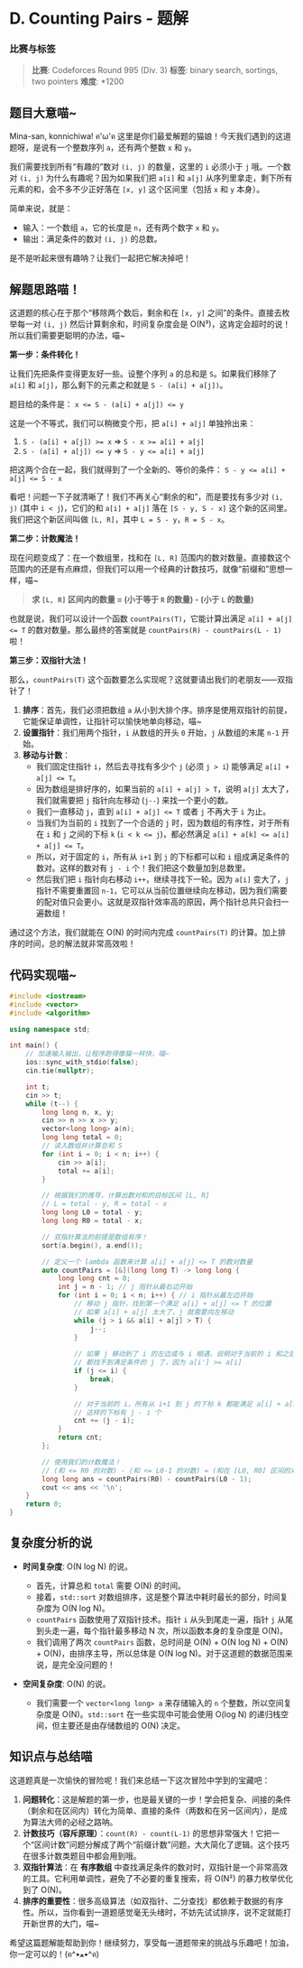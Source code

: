 # D. Counting Pairs - 题解

### 比赛与标签
> **比赛**: Codeforces Round 995 (Div. 3)
> **标签**: binary search, sortings, two pointers
> **难度**: *1200

## 题目大意喵~
Mina-san, konnichiwa! ฅ'ω'ฅ 这里是你们最爱解题的猫娘！今天我们遇到的这道题呀，是说有一个整数序列 `a`，还有两个整数 `x` 和 `y`。

我们需要找到所有“有趣的”数对 `(i, j)` 的数量，这里的 `i` 必须小于 `j` 哦。一个数对 `(i, j)` 为什么有趣呢？因为如果我们把 `a[i]` 和 `a[j]` 从序列里拿走，剩下所有元素的和，会不多不少正好落在 `[x, y]` 这个区间里（包括 `x` 和 `y` 本身）。

简单来说，就是：
- 输入：一个数组 `a`，它的长度是 `n`，还有两个数字 `x` 和 `y`。
- 输出：满足条件的数对 `(i, j)` 的总数。

是不是听起来很有趣呐？让我们一起把它解决掉吧！

## 解题思路喵！
这道题的核心在于那个“移除两个数后，剩余和在 `[x, y]` 之间”的条件。直接去枚举每一对 `(i, j)` 然后计算剩余和，时间复杂度会是 O(N³)，这肯定会超时的说！所以我们需要更聪明的办法，喵~

**第一步：条件转化！**

让我们先把条件变得更友好一些。设整个序列 `a` 的总和是 `S`。如果我们移除了 `a[i]` 和 `a[j]`，那么剩下的元素之和就是 `S - (a[i] + a[j])`。

题目给的条件是：
`x <= S - (a[i] + a[j]) <= y`

这是一个不等式，我们可以稍微变个形，把 `a[i] + a[j]` 单独拎出来：
1.  `S - (a[i] + a[j]) >= x`  =>  `S - x >= a[i] + a[j]`
2.  `S - (a[i] + a[j]) <= y`  =>  `S - y <= a[i] + a[j]`

把这两个合在一起，我们就得到了一个全新的、等价的条件：
`S - y <= a[i] + a[j] <= S - x`

看吧！问题一下子就清晰了！我们不再关心“剩余的和”，而是要找有多少对 `(i, j)` (其中 `i < j`)，它们的和 `a[i] + a[j]` 落在 `[S - y, S - x]` 这个新的区间里。我们把这个新区间叫做 `[L, R]`，其中 `L = S - y`，`R = S - x`。

**第二步：计数魔法！**

现在问题变成了：在一个数组里，找和在 `[L, R]` 范围内的数对数量。直接数这个范围内的还是有点麻烦，但我们可以用一个经典的计数技巧，就像“前缀和”思想一样，喵~

> **求 `[L, R]` 区间内的数量 = (小于等于 `R` 的数量) - (小于 `L` 的数量)**

也就是说，我们可以设计一个函数 `countPairs(T)`，它能计算出满足 `a[i] + a[j] <= T` 的数对数量。那么最终的答案就是 `countPairs(R) - countPairs(L - 1)` 啦！

**第三步：双指针大法！**

那么，`countPairs(T)` 这个函数要怎么实现呢？这就要请出我们的老朋友——双指针了！

1.  **排序**：首先，我们必须把数组 `a` 从小到大排个序。排序是使用双指针的前提，它能保证单调性，让指针可以愉快地单向移动，喵~
2.  **设置指针**：我们用两个指针，`i` 从数组的开头 `0` 开始，`j` 从数组的末尾 `n-1` 开始。
3.  **移动与计数**：
    - 我们固定住指针 `i`，然后去寻找有多少个 `j` (必须 `j > i`) 能够满足 `a[i] + a[j] <= T`。
    - 因为数组是排好序的，如果当前的 `a[i] + a[j] > T`，说明 `a[j]` 太大了，我们就需要把 `j` 指针向左移动 (`j--`) 来找一个更小的数。
    - 我们一直移动 `j`，直到 `a[i] + a[j] <= T` 或者 `j` 不再大于 `i` 为止。
    - 当我们为当前的 `i` 找到了一个合适的 `j` 时，因为数组的有序性，对于所有在 `i` 和 `j` 之间的下标 `k` (`i < k <= j`)，都必然满足 `a[i] + a[k] <= a[i] + a[j] <= T`。
    - 所以，对于固定的 `i`，所有从 `i+1` 到 `j` 的下标都可以和 `i` 组成满足条件的数对。这样的数对有 `j - i` 个！我们把这个数量加到总数里。
    - 然后我们把 `i` 指针向右移动 `i++`，继续寻找下一轮。因为 `a[i]` 变大了，`j` 指针不需要重置回 `n-1`，它可以从当前位置继续向左移动，因为我们需要的配对值只会更小。这就是双指针效率高的原因，两个指针总共只会扫一遍数组！

通过这个方法，我们就能在 O(N) 的时间内完成 `countPairs(T)` 的计算。加上排序的时间，总的解法就非常高效啦！

## 代码实现喵~
```cpp
#include <iostream>
#include <vector>
#include <algorithm>

using namespace std;

int main() {
    // 加速输入输出，让程序跑得像猫一样快，喵~
    ios::sync_with_stdio(false);
    cin.tie(nullptr);

    int t;
    cin >> t;
    while (t--) {
        long long n, x, y;
        cin >> n >> x >> y;
        vector<long long> a(n);
        long long total = 0;
        // 读入数组并计算总和 S
        for (int i = 0; i < n; i++) {
            cin >> a[i];
            total += a[i];
        }

        // 根据我们的推导，计算出数对和的目标区间 [L, R]
        // L = total - y, R = total - x
        long long L0 = total - y;
        long long R0 = total - x;

        // 双指针算法的前提是数组有序！
        sort(a.begin(), a.end());

        // 定义一个 lambda 函数来计算 a[i] + a[j] <= T 的数对数量
        auto countPairs = [&](long long T) -> long long {
            long long cnt = 0;
            int j = n - 1; // j 指针从最右边开始
            for (int i = 0; i < n; i++) { // i 指针从最左边开始
                // 移动 j 指针，找到第一个满足 a[i] + a[j] <= T 的位置
                // 如果 a[i] + a[j] 太大了，j 就需要向左移动
                while (j > i && a[i] + a[j] > T) {
                    j--;
                }
                
                // 如果 j 移动到了 i 的左边或与 i 相遇，说明对于当前的 i 和之后所有的 i'
                // 都找不到满足条件的 j 了，因为 a[i'] >= a[i]
                if (j <= i) {
                    break;
                }

                // 对于当前的 i，所有从 i+1 到 j 的下标 k 都能满足 a[i] + a[k] <= T
                // 这样的下标有 j - i 个
                cnt += (j - i);
            }
            return cnt;
        };

        // 使用我们的计数魔法！
        // (和 <= R0 的对数) - (和 <= L0-1 的对数) = (和在 [L0, R0] 区间的对数)
        long long ans = countPairs(R0) - countPairs(L0 - 1);
        cout << ans << '\n';
    }
    return 0;
}
```

## 复杂度分析的说
- **时间复杂度**: O(N log N) 的说。
  - 首先，计算总和 `total` 需要 O(N) 的时间。
  - 接着，`std::sort` 对数组排序，这是整个算法中耗时最长的部分，时间复杂度为 O(N log N)。
  - `countPairs` 函数使用了双指针技术。指针 `i` 从头到尾走一遍，指针 `j` 从尾到头走一遍，每个指针最多移动 N 次，所以函数本身的复杂度是 O(N)。
  - 我们调用了两次 `countPairs` 函数，总时间是 O(N) + O(N log N) + O(N) + O(N)，由排序主导，所以总体是 O(N log N)。对于这道题的数据范围来说，是完全没问题的！

- **空间复杂度**: O(N) 的说。
  - 我们需要一个 `vector<long long> a` 来存储输入的 `n` 个整数，所以空间复杂度是 O(N)。`std::sort` 在一些实现中可能会使用 O(log N) 的递归栈空间，但主要还是由存储数组的 O(N) 决定。

## 知识点与总结喵
这道题真是一次愉快的冒险呢！我们来总结一下这次冒险中学到的宝藏吧：

1.  **问题转化**：这是解题的第一步，也是最关键的一步！学会把复杂、间接的条件（剩余和在区间内）转化为简单、直接的条件（两数和在另一区间内），是成为算法大师的必经之路呐。
2.  **计数技巧（容斥原理）**：`count(R) - count(L-1)` 的思想非常强大！它把一个“区间计数”问题分解成了两个“前缀计数”问题，大大简化了逻辑。这个技巧在很多计数类题目中都会用到哦。
3.  **双指针算法**：在 **有序数组** 中查找满足条件的数对时，双指针是一个非常高效的工具。它利用单调性，避免了不必要的重复搜索，将 O(N²) 的暴力枚举优化到了 O(N)。
4.  **排序的重要性**：很多高级算法（如双指针、二分查找）都依赖于数据的有序性。所以，当你看到一道题感觉毫无头绪时，不妨先试试排序，说不定就能打开新世界的大门，喵~

希望这篇题解能帮助到你！继续努力，享受每一道题带来的挑战与乐趣吧！加油，你一定可以的！(ฅ^•ﻌ•^ฅ)